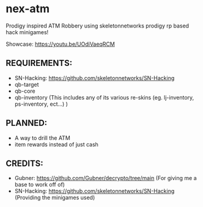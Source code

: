 # nex-atm
Prodigy inspired ATM Robbery using skeletonnetworks prodigy rp based hack minigames! 

Showcase: https://youtu.be/UOdiVaeqRCM


**REQUIREMENTS:**
-----------------
- SN-Hacking: https://github.com/skeletonnetworks/SN-Hacking
- qb-target
- qb-core
- qb-inventory (This includes any of its various re-skins (eg. lj-inventory, ps-inventory, ect...) )

**PLANNED:**
-----------------
- A way to drill the ATM 
- item rewards instead of just cash

**CREDITS:**
-----------------
- Gubner: https://github.com/Gubner/decrypto/tree/main (For giving me a base to work off of) 
- SN-Hacking: https://github.com/skeletonnetworks/SN-Hacking (Providing the minigames used) 
